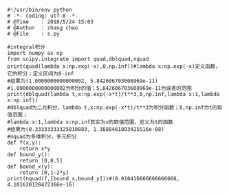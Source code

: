 
    #!/usr/bin/env python
    # -*- coding: utf-8 -*-
    # @Time    : 2018/5/24 15:03
    # @Author  : zhang chao
    # @File    : s.py
    
    #integral积分
    import numpy as np
    from scipy.integrate import quad,dblquad,nquad
    print(quad(lambda x:np.exp(-x),0,np.inf))#lambda x:np.exp(-x)定义函数，它的积分；定义区间为0-inf
    #结果为(1.0000000000000002, 5.842606703608969e-11)
    #1.0000000000000002为积分的值；5.842606703608969e-11为误差的范围
    print(dblquad(lambda t,x:np.exp(-x*t)/t**3,0,np.inf,lambda x:1,lambda x:np.inf))
    #dblquad为二元积分，lambda t,x:np.exp(-x*t)/t**3为积分函数；0,np.inf为t的取值范围；
    #lambda x:1,lambda x:np.inf其实为x的取值范围，定义为t的函数
    #结果为(0.33333333325010883, 1.3888461883425516e-08)
    #nquad为多维积分，多元积分
    def f(x,y):
        return x*y
    def bound_y():
        return [0,0.5]
    def bound_x(y):
        return [0,1-2*y]
    print(nquad(f,[bound_x,bound_y]))#(0.010416666666666668, 4.101620128472366e-16)

